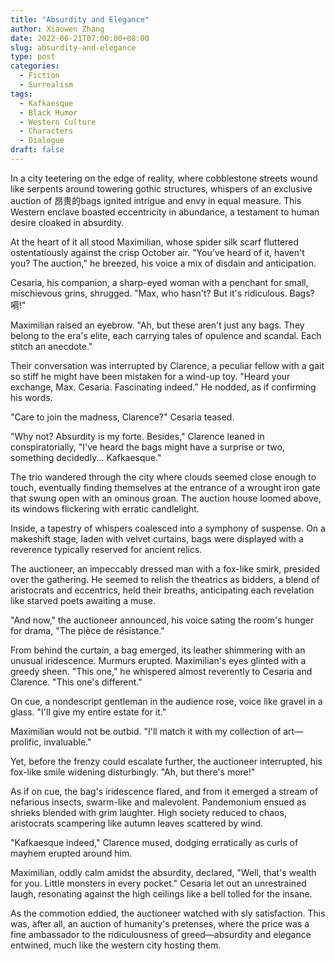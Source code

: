```yaml
---
title: "Absurdity and Elegance"
author: Xiaowen Zhang
date: 2022-06-21T07:00:00+08:00
slug: absurdity-and-elegance
type: post
categories:
  - Fiction
  - Surrealism
tags:
  - Kafkaesque
  - Black Humor
  - Western Culture
  - Characters
  - Dialogue
draft: false
---
```


In a city teetering on the edge of reality, where cobblestone streets wound like serpents around towering gothic structures, whispers of an exclusive auction of 昂贵的bags ignited intrigue and envy in equal measure. This Western enclave boasted eccentricity in abundance, a testament to human desire cloaked in absurdity.

At the heart of it all stood Maximilian, whose spider silk scarf fluttered ostentatiously against the crisp October air. "You've heard of it, haven't you? The auction," he breezed, his voice a mix of disdain and anticipation.

Cesaria, his companion, a sharp-eyed woman with a penchant for small, mischievous grins, shrugged. "Max, who hasn't? But it's ridiculous. Bags? 嗬!"

Maximilian raised an eyebrow. "Ah, but these aren't just any bags. They belong to the era's elite, each carrying tales of opulence and scandal. Each stitch an anecdote."

Their conversation was interrupted by Clarence, a peculiar fellow with a gait so stiff he might have been mistaken for a wind-up toy. "Heard your exchange, Max. Cesaria. Fascinating indeed." He nodded, as if confirming his words.

"Care to join the madness, Clarence?" Cesaria teased.

"Why not? Absurdity is my forte. Besides," Clarence leaned in conspiratorially, "I've heard the bags might have a surprise or two, something decidedly... Kafkaesque."

The trio wandered through the city where clouds seemed close enough to touch, eventually finding themselves at the entrance of a wrought iron gate that swung open with an ominous groan. The auction house loomed above, its windows flickering with erratic candlelight.

Inside, a tapestry of whispers coalesced into a symphony of suspense. On a makeshift stage, laden with velvet curtains, bags were displayed with a reverence typically reserved for ancient relics.

The auctioneer, an impeccably dressed man with a fox-like smirk, presided over the gathering. He seemed to relish the theatrics as bidders, a blend of aristocrats and eccentrics, held their breaths, anticipating each revelation like starved poets awaiting a muse.

"And now," the auctioneer announced, his voice sating the room's hunger for drama, "The pièce de résistance."

From behind the curtain, a bag emerged, its leather shimmering with an unusual iridescence. Murmurs erupted. Maximilian's eyes glinted with a greedy sheen. "This one," he whispered almost reverently to Cesaria and Clarence. "This one's different."

On cue, a nondescript gentleman in the audience rose, voice like gravel in a glass. "I'll give my entire estate for it."

Maximilian would not be outbid. "I'll match it with my collection of art—prolific, invaluable."

Yet, before the frenzy could escalate further, the auctioneer interrupted, his fox-like smile widening disturbingly. "Ah, but there's more!"

As if on cue, the bag's iridescence flared, and from it emerged a stream of nefarious insects, swarm-like and malevolent. Pandemonium ensued as shrieks blended with grim laughter. High society reduced to chaos, aristocrats scampering like autumn leaves scattered by wind.

"Kafkaesque indeed," Clarence mused, dodging erratically as curls of mayhem erupted around him.

Maximilian, oddly calm amidst the absurdity, declared, "Well, that's wealth for you. Little monsters in every pocket." Cesaria let out an unrestrained laugh, resonating against the high ceilings like a bell tolled for the insane.

As the commotion eddied, the auctioneer watched with sly satisfaction. This was, after all, an auction of humanity's pretenses, where the price was a fine ambassador to the ridiculousness of greed—absurdity and elegance entwined, much like the western city hosting them. 